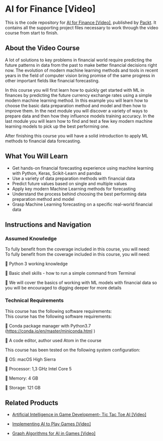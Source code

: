 # AI for Finance [Video]
This is the code repository for [AI for Finance [Video]](https://www.packtpub.com/application-development/ai-finance-video?utm_source=github&utm_medium=repository&utm_campaign=9781789803778), published by [Packt](https://www.packtpub.com/?utm_source=github). It contains all the supporting project files necessary to work through the video course from start to finish.
## About the Video Course
A lot of solutions to key problems in financial world require predicting the future patterns in data from the past to make better financial decisions right now. The evolution of modern machine learning methods and tools in recent years in the field of computer vision  bring promise of the same progress in other important fields like financial forecasting.

In this course you will first learn how to quickly get started with ML in finances by predicting the future currency exchange rates using a simple modern machine learning method. In this example you will learn how to choose the basic data preparation method and model and then how to improve them. In the next module you will discover a variety of ways to prepare data and then how they influence models training accuracy. In the last module you will learn how to find and test a few key modern machine learning models to pick up the best performing one.

After finishing this course you will have a solid introduction to apply ML methods to financial data forecasting.


<H2>What You Will Learn</H2>
<DIV class=book-info-will-learn-text>
<UL>
<LI>Get hands-on financial forecasting experience using machine learning with Python, Keras, Scikit-Learn and pandas 
<LI>Use a variety of data preparation methods with financial data 
<LI>Predict future values based on single and multiple values 
<LI>Apply key modern Machine Learning methods for forecasting 
<LI>Understand the process behind choosing the best performing data preparation method and model 
<LI>Grasp Machine Learning forecasting on a specific real-world financial data </LI></UL></DIV>

## Instructions and Navigation
### Assumed Knowledge
To fully benefit from the coverage included in this course, you will need:<br/>
To fully benefit from the coverage included in this course, you will need:

	Python 3 working knowledge

	Basic shell skills - how to run a simple command from Terminal

	We will cover the basics of working with ML models with financial data so you will be encouraged to digging deeper for more details

### Technical Requirements
This course has the following software requirements:<br/>
This course has the following software requirements:

	Conda package manager with Python3.7 (https://conda.io/en/master/miniconda.html )

	A code editor, author used Atom in the course

This course has been tested on the following system configuration:

	OS: macOS High Sierra

	Processor: 1,3 GHz Intel Core 5

	Memory: 4 GB

	Storage: 121 GB


## Related Products
* [Artificial Intelligence in Game Development- Tic Tac Toe AI [Video]](https://www.packtpub.com/application-development/artificial-intelligence-game-development-tic-tac-toe-ai-video?utm_source=github&utm_medium=repository&utm_campaign=9781838644772)

* [Implementing AI to Play Games [Video]](https://www.packtpub.com/application-development/implementing-ai-play-games-video?utm_source=github&utm_medium=repository&utm_campaign=9781788476539)

* [Graph Algorithms for AI in Games [Video]](https://www.packtpub.com/application-development/graph-algorithms-ai-games-video?utm_source=github&utm_medium=repository&utm_campaign=9781788472180)

